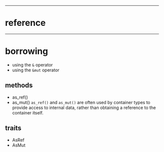 
-------------------------------------------------------------------------------
# reference


-------------------------------------------------------------------------------
# borrowing
- using the `&` operator
- using the `&mut` operator

## methods
- as_ref()
- as_mut()
`as_ref()` and `as_mut()` are often used by container types to provide access
    to internal data, rather than obtaining a reference to the container itself.

## traits
- AsRef
- AsMut
